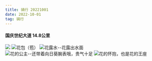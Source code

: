 ```yaml
---
title: 骑行 20221001
date: 2022-10-01
tag: 骑行
---
```

#### 国庆世纪大道 14.8公里

![](https://cdn.jsdelivr.net/gh/fighting41love/blog_img_cloud/images_for_blogs/微信图片_20221001162312.jpg)
![花包（苞）](https://cdn.jsdelivr.net/gh/fighting41love/blog_img_cloud/images_for_blogs/微信图片_20221001162511.jpg)
![花露水--花露出水面](https://cdn.jsdelivr.net/gh/fighting41love/blog_img_cloud/images_for_blogs/微信图片_20221001162517.jpg)
![花的公主--还带着向日葵腕表哦，贵气十足](https://cdn.jsdelivr.net/gh/fighting41love/blog_img_cloud/images_for_blogs/微信图片_20221001162524.jpg)
![花的怀抱，也是花的王座](https://cdn.jsdelivr.net/gh/fighting41love/blog_img_cloud/images_for_blogs/微信图片_20221001162530.jpg)